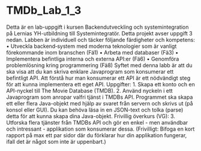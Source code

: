 # TMDb_Lab_1_3

Detta är en lab-uppgift i kursen Backendutveckling och systemintegration på Lernias YH-utbildning till Systemintegratör.
Detta projekt avser uppgift 3 nedan.
Labben är individuell och täcker följande färdigheter och kompetens:
	• Utveckla backend‐system med moderna teknologier som är vanligt förekommande inom branschen (Fä1)
	• Arbeta med databaser (Fä3)
	• Implementera befintliga interna och externa API:er (Fä6)
	• Genomföra problemlösning kring programmering (Fä8)
Syftet med denna labb är att du ska visa att du kan skriva enklare Javaprogram som konsumerar ett befintligt API. Att förstå hur man konsumerar ett API är ett nödvändigt steg för att kunna implementera ett eget API.
Uppgifter:
	1. Skapa ett konto och en API-nyckel till The Movie Database (TMDB).
	2. Använd nyckeln i ett Javaprogram som anropar valfri tjänst i TMDBs API. Programmet ska skapa ett eller flera Java-objekt med hjälp av svaret från servern och skrivs ut (på konsol eller GUI). Du kan behöva läsa in en JSON-text och tolka (parse) detta för att kunna skapa dina Java-objekt.
Frivillig överkurs (VG):
	3. Utforska flera tjänster från TMDBs API och gör en enkel - men användbar och intressant - applikation som konsumerar dessa. (Frivilligt: Bifoga en kort rapport på max ett par sidor där du förklarar hur din applikation fungerar, ifall det är något som inte är uppenbart.)
